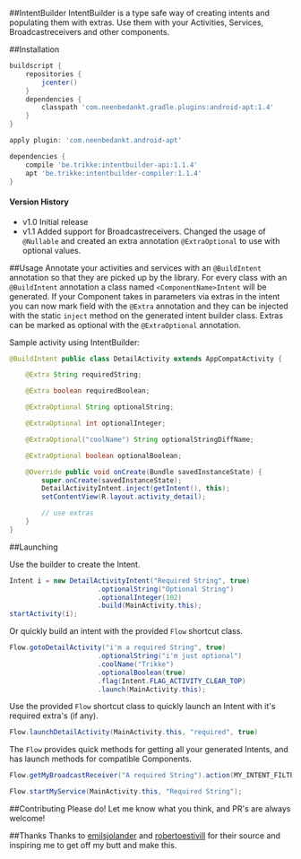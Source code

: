 ##IntentBuilder
IntentBuilder is a type safe way of creating intents and populating them with extras. Use them with your Activities, Services, Broadcastreceivers and other components.

##Installation
```groovy
buildscript {
    repositories {
        jcenter()
    }
    dependencies {
        classpath 'com.neenbedankt.gradle.plugins:android-apt:1.4'
    }
}

apply plugin: 'com.neenbedankt.android-apt'

dependencies {
    compile 'be.trikke:intentbuilder-api:1.1.4'
    apt 'be.trikke:intentbuilder-compiler:1.1.4'
}
```

#### Version History

* v1.0
Initial release
* v1.1
Added support for Broadcastreceivers. Changed the usage of `@Nullable` and created an extra annotation `@ExtraOptional` to use with optional values.


##Usage
Annotate your activities and services with an `@BuildIntent` annotation so that they are picked up by the library. For every class with an `@BuildIntent` annotation a class named `<ComponentName>Intent` will be generated. If your Component takes in parameters via extras in the intent you can now mark field with the `@Extra` annotation and they can be injected with the static `inject` method on the generated intent builder class. Extras can be marked as optional with the `@ExtraOptional` annotation.

Sample activity using IntentBuilder:
```java
@BuildIntent public class DetailActivity extends AppCompatActivity {

    @Extra String requiredString;

    @Extra boolean requiredBoolean;

    @ExtraOptional String optionalString;

    @ExtraOptional int optionalInteger;

    @ExtraOptional("coolName") String optionalStringDiffName;

    @ExtraOptional boolean optionalBoolean;

    @Override public void onCreate(Bundle savedInstanceState) {
        super.onCreate(savedInstanceState);
        DetailActivityIntent.inject(getIntent(), this);
        setContentView(R.layout.activity_detail);

        // use extras
    }
}
```

##Launching

Use the builder to create the Intent.
```java
Intent i = new DetailActivityIntent("Required String", true)
                      .optionalString("Optional String")
                      .optionalInteger(102)
                      .build(MainActivity.this);
startActivity(i);
```

Or quickly build an intent with the provided `Flow` shortcut class.
```java
Flow.gotoDetailActivity("i'm a required String", true)
                      .optionalString("i'm just optional")
                      .coolName("Trikke")
                      .optionalBoolean(true)
                      .flag(Intent.FLAG_ACTIVITY_CLEAR_TOP)
                      .launch(MainActivity.this);
```

Use the provided `Flow` shortcut class to quickly launch an Intent with it's required extra's (if any).
```java
Flow.launchDetailActivity(MainActivity.this, "required", true)
```

The `Flow` provides quick methods for getting all your generated Intents, and has launch methods for compatible Components.

```java
Flow.getMyBroadcastReceiver("A required String").action(MY_INTENT_FILTER).send(MainActivity.this);
```

```java
Flow.startMyService(MainActivity.this, "Required String");
```

##Contributing
Please do! Let me know what you think, and PR's are always welcome!

##Thanks
Thanks to [emilsjolander](https://github.com/emilsjolander/IntentBuilder) and [robertoestivill](https://github.com/robertoestivill/intentbuilder) for their source and inspiring me to get off my butt and make this.